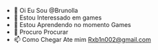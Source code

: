 - 👋 Oi Eu Sou @Brunolla
- 👀 Estou Interessado em games 
- 🌱  Estou Aprendendo no momento Games
- 💞️ Procuro Procurar
- 📫 Como Chegar Ate mim Rxb1n002@gmail.com

<!---
Brunolla/Brunolla is a ✨ special ✨ repository because its `README.md` (this file) appears on your GitHub profile.
You can click the Preview link to take a look at your changes.
--->
